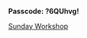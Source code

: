 **Passcode: ?6QUhvg!**

[Sunday Workshop](https://exeterlms.zoom.us/rec/share/qtM9pwXvhI2Uo-T9zCOp1a0cgsPwK0T9f4SWUITvnXJdNsOwIFhMufMJ-49_unGO.riZTTuAi417RfyPq?startTime=1603642269000)